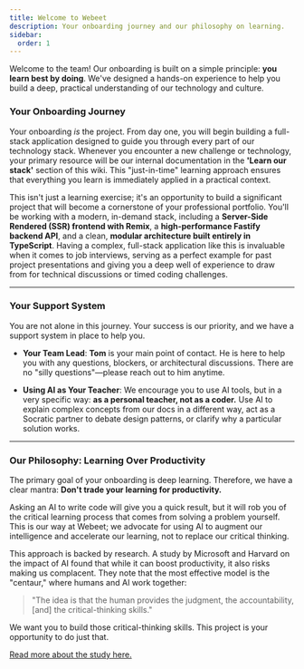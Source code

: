 ```yaml
---
title: Welcome to Webeet
description: Your onboarding journey and our philosophy on learning.
sidebar:
  order: 1
---
```


Welcome to the team! Our onboarding is built on a simple principle: **you learn best by doing**. We've designed a hands-on experience to help you build a deep, practical understanding of our technology and culture.

### Your Onboarding Journey

Your onboarding _is_ the project. From day one, you will begin building a full-stack application designed to guide you through every part of our technology stack. Whenever you encounter a new challenge or technology, your primary resource will be our internal documentation in the **'Learn our stack'** section of this wiki. This "just-in-time" learning approach ensures that everything you learn is immediately applied in a practical context.

This isn't just a learning exercise; it's an opportunity to build a significant project that will become a cornerstone of your professional portfolio. You'll be working with a modern, in-demand stack, including a **Server-Side Rendered (SSR) frontend with Remix**, a **high-performance Fastify backend API**, and a clean, **modular architecture built entirely in TypeScript**. Having a complex, full-stack application like this is invaluable when it comes to job interviews, serving as a perfect example for past project presentations and giving you a deep well of experience to draw from for technical discussions or timed coding challenges.

---

### Your Support System

You are not alone in this journey. Your success is our priority, and we have a support system in place to help you.

- **Your Team Lead**: **Tom** is your main point of contact. He is here to help you with any questions, blockers, or architectural discussions. There are no "silly questions"—please reach out to him anytime.

- **Using AI as Your Teacher**: We encourage you to use AI tools, but in a very specific way: **as a personal teacher, not as a coder.** Use AI to explain complex concepts from our docs in a different way, act as a Socratic partner to debate design patterns, or clarify why a particular solution works.

---

### Our Philosophy: Learning Over Productivity

The primary goal of your onboarding is deep learning. Therefore, we have a clear mantra: **Don't trade your learning for productivity.**

Asking an AI to write code will give you a quick result, but it will rob you of the critical learning process that comes from solving a problem yourself. This is our way at Webeet; we advocate for using AI to augment our intelligence and accelerate our learning, not to replace our critical thinking.

This approach is backed by research. A study by Microsoft and Harvard on the impact of AI found that while it can boost productivity, it also risks making us complacent. They note that the most effective model is the "centaur," where humans and AI work together:

> "The idea is that the human provides the judgment, the accountability, [and] the critical-thinking skills."

We want you to build those critical-thinking skills. This project is your opportunity to do just that.

[Read more about the study here.](https://www.hbs.edu/ris/Publication%20Files/24-023_a2c162f1-9538-4226-9963-1223325123d6.pdf)
